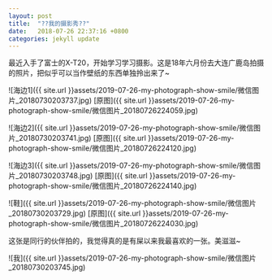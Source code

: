 ```yaml
---
layout: post
title:  "??我的摄影秀??"
date:   2018-07-26 22:37:16 +0800
categories: jekyll update
---
```


最近入手了富士的X-T20，开始学习学习摄影。这是18年六月份去大连广鹿岛拍摄的照片，把似乎可以当作壁纸的东西单独拎出来了~

![海边1]({{ site.url }}assets/2019-07-26-my-photograph-show-smile/微信图片_20180730203737.jpg)
[原图]({{ site.url }}assets/2019-07-26-my-photograph-show-smile/微信图片_20180726224059.jpg)

![海边2]({{ site.url }}assets/2019-07-26-my-photograph-show-smile/微信图片_20180730203741.jpg)
[原图]({{ site.url }}assets/2019-07-26-my-photograph-show-smile/微信图片_20180726224120.jpg)

![海边3]({{ site.url }}assets/2019-07-26-my-photograph-show-smile/微信图片_20180730203748.jpg)
[原图]({{ site.url }}assets/2019-07-26-my-photograph-show-smile/微信图片_20180726224140.jpg)

![鞋]({{ site.url }}assets/2019-07-26-my-photograph-show-smile/微信图片_20180730203729.jpg)
[原图]({{ site.url }}assets/2019-07-26-my-photograph-show-smile/微信图片_20180726224030.jpg)

这张是同行的伙伴拍的，我觉得真的是有屎以来我最喜欢的一张。美滋滋~

![我]({{ site.url }}assets/2019-07-26-my-photograph-show-smile/微信图片_20180730203745.jpg)
